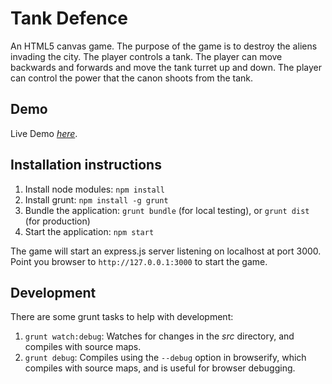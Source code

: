# Tank Defence

An HTML5 canvas game. The purpose of the game is to destroy the aliens invading the city. The player controls a tank. The player can move backwards and forwards and move the tank turret up and down. The player can control the power that the canon shoots from the tank.

## Demo

Live Demo *[here](https://codecity.ca/tank-defence)*.

## Installation instructions

1. Install node modules: `npm install`
2. Install grunt: `npm install -g grunt`
3. Bundle the application: `grunt bundle` (for local testing), or `grunt dist` (for production)
4. Start the application: `npm start`

The game will start an express.js server listening on localhost at port 3000. Point you browser to `http://127.0.0.1:3000` to start the game.

## Development

There are some grunt tasks to help with development:

1. `grunt watch:debug`: Watches for changes in the *src* directory, and compiles with source maps.
2. `grunt debug`: Compiles using the `--debug` option in browserify, which compiles with source maps, and is useful for browser debugging.
